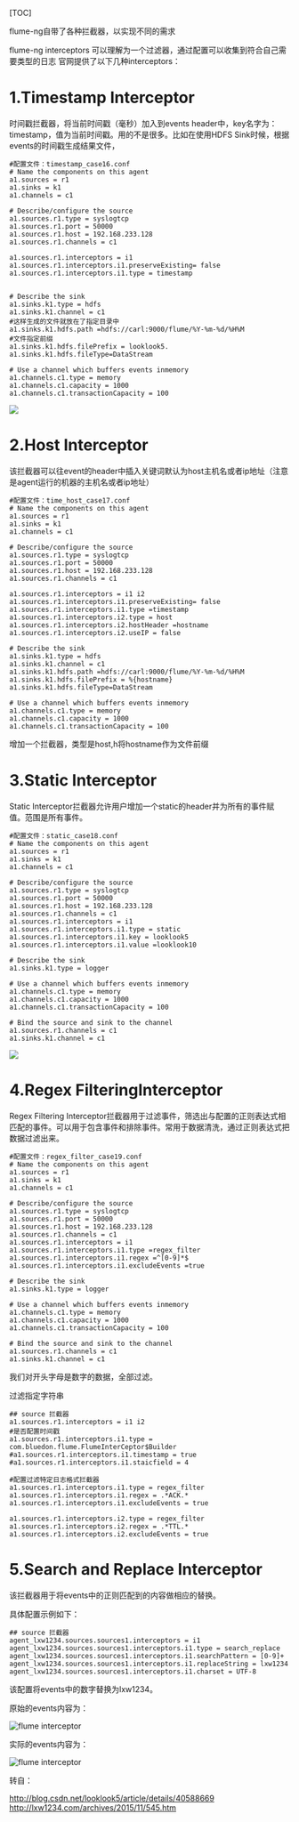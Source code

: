 [TOC]

flume-ng自带了各种拦截器，以实现不同的需求

flume-ng  interceptors 可以理解为一个过滤器，通过配置可以收集到符合自己需要类型的日志
官网提供了以下几种interceptors：

# 1.Timestamp Interceptor

时间戳拦截器，将当前时间戳（毫秒）加入到events header中，key名字为：timestamp，值为当前时间戳。用的不是很多。比如在使用HDFS Sink时候，根据events的时间戳生成结果文件，

```
#配置文件：timestamp_case16.conf  
# Name the components on this agent  
a1.sources = r1  
a1.sinks = k1  
a1.channels = c1  
   
# Describe/configure the source  
a1.sources.r1.type = syslogtcp  
a1.sources.r1.port = 50000  
a1.sources.r1.host = 192.168.233.128  
a1.sources.r1.channels = c1  
   
a1.sources.r1.interceptors = i1  
a1.sources.r1.interceptors.i1.preserveExisting= false  
a1.sources.r1.interceptors.i1.type = timestamp  
   
   
# Describe the sink  
a1.sinks.k1.type = hdfs  
a1.sinks.k1.channel = c1  
#这样生成的文件就放在了指定目录中
a1.sinks.k1.hdfs.path =hdfs://carl:9000/flume/%Y-%m-%d/%H%M  
#文件指定前缀
a1.sinks.k1.hdfs.filePrefix = looklook5.  
a1.sinks.k1.hdfs.fileType=DataStream  
   
# Use a channel which buffers events inmemory  
a1.channels.c1.type = memory  
a1.channels.c1.capacity = 1000  
a1.channels.c1.transactionCapacity = 100 
```


![](/Users/chenyansong/Documents/note/images/bigdata/flume/timestamp-interceptor.jpeg)


# 2.Host Interceptor

该拦截器可以往event的header中插入关键词默认为host主机名或者ip地址（注意是agent运行的机器的主机名或者ip地址）

```
#配置文件：time_host_case17.conf  
# Name the components on this agent  
a1.sources = r1  
a1.sinks = k1  
a1.channels = c1  
   
# Describe/configure the source  
a1.sources.r1.type = syslogtcp  
a1.sources.r1.port = 50000  
a1.sources.r1.host = 192.168.233.128  
a1.sources.r1.channels = c1  
   
a1.sources.r1.interceptors = i1 i2  
a1.sources.r1.interceptors.i1.preserveExisting= false  
a1.sources.r1.interceptors.i1.type =timestamp  
a1.sources.r1.interceptors.i2.type = host  
a1.sources.r1.interceptors.i2.hostHeader =hostname  
a1.sources.r1.interceptors.i2.useIP = false  
   
# Describe the sink  
a1.sinks.k1.type = hdfs  
a1.sinks.k1.channel = c1  
a1.sinks.k1.hdfs.path =hdfs://carl:9000/flume/%Y-%m-%d/%H%M  
a1.sinks.k1.hdfs.filePrefix = %{hostname}  
a1.sinks.k1.hdfs.fileType=DataStream  
   
# Use a channel which buffers events inmemory  
a1.channels.c1.type = memory  
a1.channels.c1.capacity = 1000  
a1.channels.c1.transactionCapacity = 100 
```

增加一个拦截器，类型是host,h将hostname作为文件前缀


# 3.Static Interceptor

Static Interceptor拦截器允许用户增加一个static的header并为所有的事件赋值。范围是所有事件。

```
#配置文件：static_case18.conf  
# Name the components on this agent  
a1.sources = r1  
a1.sinks = k1  
a1.channels = c1  
   
# Describe/configure the source  
a1.sources.r1.type = syslogtcp  
a1.sources.r1.port = 50000  
a1.sources.r1.host = 192.168.233.128  
a1.sources.r1.channels = c1  
a1.sources.r1.interceptors = i1  
a1.sources.r1.interceptors.i1.type = static  
a1.sources.r1.interceptors.i1.key = looklook5  
a1.sources.r1.interceptors.i1.value =looklook10  
   
# Describe the sink  
a1.sinks.k1.type = logger  
   
# Use a channel which buffers events inmemory  
a1.channels.c1.type = memory  
a1.channels.c1.capacity = 1000  
a1.channels.c1.transactionCapacity = 100  
   
# Bind the source and sink to the channel  
a1.sources.r1.channels = c1  
a1.sinks.k1.channel = c1

```


![](/Users/chenyansong/Documents/note/images/bigdata/flume/static-interceptor.jpeg)



# 4.Regex FilteringInterceptor

Regex Filtering Interceptor拦截器用于过滤事件，筛选出与配置的正则表达式相匹配的事件。可以用于包含事件和排除事件。常用于数据清洗，通过正则表达式把数据过滤出来。

```
#配置文件：regex_filter_case19.conf  
# Name the components on this agent  
a1.sources = r1  
a1.sinks = k1  
a1.channels = c1  
   
# Describe/configure the source  
a1.sources.r1.type = syslogtcp  
a1.sources.r1.port = 50000  
a1.sources.r1.host = 192.168.233.128  
a1.sources.r1.channels = c1  
a1.sources.r1.interceptors = i1  
a1.sources.r1.interceptors.i1.type =regex_filter  
a1.sources.r1.interceptors.i1.regex =^[0-9]*$  
a1.sources.r1.interceptors.i1.excludeEvents =true  
   
# Describe the sink  
a1.sinks.k1.type = logger  
   
# Use a channel which buffers events inmemory  
a1.channels.c1.type = memory  
a1.channels.c1.capacity = 1000  
a1.channels.c1.transactionCapacity = 100  
   
# Bind the source and sink to the channel  
a1.sources.r1.channels = c1  
a1.sinks.k1.channel = c1 

```

我们对开头字母是数字的数据，全部过滤。



过滤指定字符串

```shell
## source 拦截器
a1.sources.r1.interceptors = i1 i2
#是否配置时间戳
a1.sources.r1.interceptors.i1.type = com.bluedon.flume.FlumeInterCeptor$Builder
#a1.sources.r1.interceptors.i1.timestamp = true
#a1.sources.r1.interceptors.i1.staicfield = 4

#配置过滤特定日志格式拦截器
a1.sources.r1.interceptors.i1.type = regex_filter
a1.sources.r1.interceptors.i1.regex = .*ACK.*
a1.sources.r1.interceptors.i1.excludeEvents = true

a1.sources.r1.interceptors.i2.type = regex_filter
a1.sources.r1.interceptors.i2.regex = .*TTL.*
a1.sources.r1.interceptors.i2.excludeEvents = true
```



# 5.Search and Replace Interceptor

该拦截器用于将events中的正则匹配到的内容做相应的替换。

具体配置示例如下：

```
## source 拦截器
agent_lxw1234.sources.sources1.interceptors = i1
agent_lxw1234.sources.sources1.interceptors.i1.type = search_replace
agent_lxw1234.sources.sources1.interceptors.i1.searchPattern = [0-9]+
agent_lxw1234.sources.sources1.interceptors.i1.replaceString = lxw1234
agent_lxw1234.sources.sources1.interceptors.i1.charset = UTF-8 

```

该配置将events中的数字替换为lxw1234。

原始的events内容为：



![flume interceptor](E:\git-workspace\note\bigdata\flume\search_replace.jpg)

实际的events内容为：



![flume interceptor](E:\git-workspace\note\bigdata\flume\search_replace2.jpg)





转自：

http://blog.csdn.net/looklook5/article/details/40588669
http://lxw1234.com/archives/2015/11/545.htm







